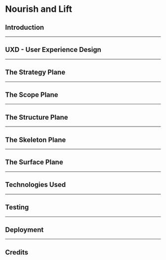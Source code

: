 # **Nourish and Lift**

## **Introduction**

---

## **UXD - User Experience Design**

---

## **The Strategy Plane**

---

## **The Scope Plane**

---

## **The Structure Plane**

---

## **The Skeleton Plane**

---

## **The Surface Plane**

---

## **Technologies Used**

---

## **Testing**

---

## **Deployment**

---

## **Credits**